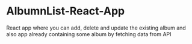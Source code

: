 # AlbumnList-React-App
React app where you can add, delete and update the existing album and also app already containing some album by fetching data from API 
